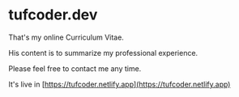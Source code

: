 # tufcoder.dev

That's my online Curriculum Vitae.

His content is to summarize my professional experience.

Please feel free to contact me any time.

It's live in [https://tufcoder.netlify.app](https://tufcoder.netlify.app)
